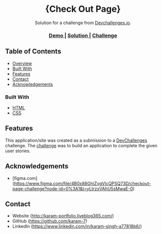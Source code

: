 
<h1 align="center">{Check Out Page}</h1>

<div align="center">
   Solution for a challenge from  <a href="http://devchallenges.io" target="_blank">Devchallenges.io</a>.
</div>

<div align="center">
  <h3>
    <a href="https://karam-7.github.io/checkout-page">
      Demo
    </a>
    <span> | </span>
    <a href="https://github.com/karam-7/checkout-page">
      Solution
    </a>
    <span> | </span>
    <a href="https://devchallenges.io/challenges/hhmesazsqgKXrTkYkt0U">
      Challenge
    </a>
  </h3>
</div>

## Table of Contents

- [Overview](#overview) 
- [Built With](#built-with)
- [Features](#features)
- [Contact](#contact)
- [Acknowledgements](#acknowledgements)


### Built With

- [HTML](https://html.com/)
- [CSS](https://html.com/)

## Features

This application/site was created as a submission to a [DevChallenges](https://devchallenges.io/challenges) challenge. The [challenge](https://devchallenges.io/challenges/hhmesazsqgKXrTkYkt0U) was to build an application to complete the given user stories.


## Acknowledgements

- [figma.com] (https://www.figma.com/file/4B0x88GhiZvgVlcQPSQ73D/checkout-page-challenge?node-id=0%3A1&t=yLtrzxVAhU5sMwaE-0)

## Contact

- Website (http://karam-portfolio.liveblog365.com/)
- GitHub (https://github.com/karam-7)
- LinkedIn (https://www.linkedin.com/in/karam-singh-a77818b6/)

